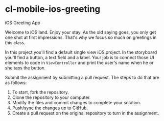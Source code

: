 # cl-mobile-ios-greeting
iOS Greeting App

Welcome to iOS land. Enjoy your stay. As the old saying goes, you only get one shot at first impressions. That's why we focus so much on greetings in this class.

In this project you'll find a default single view iOS project. In the storyboard you'll find a button, a text field and a label. Your job is to connect those UI elements to code in `ViewController` and print the user's name when he or she taps the button.


Submit the assignment by submitting a pull request. The steps to do that are as follows:

1. To start, fork the repository.
2. Clone the repository to your computer.
3. Modify the files and commit changes to complete your solution.
4. Push/sync the changes up to GitHub.
5. Create a pull request on the original repository to turn in the assignment.